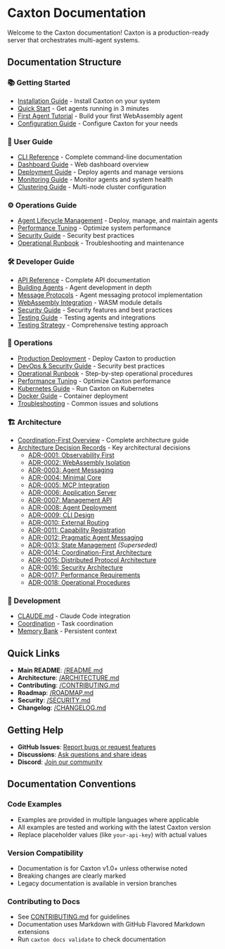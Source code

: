 # Caxton Documentation

Welcome to the Caxton documentation! Caxton is a production-ready server that
orchestrates multi-agent systems.

## Documentation Structure

### 📚 Getting Started

- [Installation Guide](getting-started/installation.md) - Install Caxton on your
  system
- [Quick Start](getting-started/quickstart.md) - Get agents running in 3 minutes
- [First Agent Tutorial](getting-started/first-agent.md) - Build your first
  WebAssembly agent
- [Configuration Guide](getting-started/configuration.md) - Configure Caxton for
  your needs

### 👤 User Guide

- [CLI Reference](user-guide/cli-reference.md) - Complete command-line
  documentation
- [Dashboard Guide](user-guide/dashboard.md) - Web dashboard overview
- [Deployment Guide](user-guide/deployment.md) - Deploy agents and manage
  versions
- [Monitoring Guide](user-guide/monitoring.md) - Monitor agents and system
  health
- [Clustering Guide](user-guide/clustering.md) - Multi-node cluster
  configuration

### ⚙️ Operations Guide

- [Agent Lifecycle Management](operations/agent-lifecycle-management.md) -
  Deploy, manage, and maintain agents
- [Performance Tuning](operations/performance-tuning.md) - Optimize system
  performance
- [Security Guide](operations/devops-security-guide.md) - Security best
  practices
- [Operational Runbook](operations/operational-runbook.md) - Troubleshooting and
  maintenance

### 🛠️ Developer Guide

- [API Reference](developer-guide/api-reference.md) - Complete API documentation
- [Building Agents](developer-guide/building-agents.md) - Agent development in
  depth
- [Message Protocols](developer-guide/message-protocols.md) - Agent messaging protocol
  implementation
- [WebAssembly Integration](developer-guide/wasm-integration.md) - WASM module
  details
- [Security Guide](developer-guide/security-guide.md) - Security features and
  best practices
- [Testing Guide](developer-guide/testing.md) - Testing agents and integrations
- [Testing Strategy](development/testing-strategy.md) - Comprehensive testing
  approach

### 🚀 Operations

- [Production Deployment](operations/production-deployment.md) - Deploy Caxton
  to production
- [DevOps & Security Guide](operations/devops-security-guide.md) - Security best
  practices
- [Operational Runbook](operations/operational-runbook.md) - Step-by-step
  operational procedures
- [Performance Tuning](operations/performance-tuning.md) - Optimize Caxton
  performance
- [Kubernetes Guide](operations/kubernetes.md) - Run Caxton on Kubernetes
- [Docker Guide](operations/docker.md) - Container deployment
- [Troubleshooting](operations/troubleshooting.md) - Common issues and solutions

### 🏗️ Architecture

- [Coordination-First Overview](architecture/coordination-first-overview.md) -
  Complete architecture guide
- [Architecture Decision Records](adr/) - Key architectural decisions
  - [ADR-0001: Observability First](adr/0001-observability-first-architecture.md)
  - [ADR-0002: WebAssembly Isolation](adr/0002-webassembly-for-agent-isolation.md)
  - [ADR-0003: Agent Messaging](adr/0003-fipa-messaging-protocol.md)
  - [ADR-0004: Minimal Core](adr/0004-minimal-core-philosophy.md)
  - [ADR-0005: MCP Integration](adr/0005-mcp-for-external-tools.md)
  - [ADR-0006: Application Server](adr/0006-application-server-architecture.md)
  - [ADR-0007: Management API](adr/0007-management-api-design.md)
  - [ADR-0008: Agent Deployment](adr/0008-agent-deployment-model.md)
  - [ADR-0009: CLI Design](adr/0009-cli-tool-design.md)
  - [ADR-0010: External Routing](adr/0010-external-agent-routing-api.md)
  - [ADR-0011: Capability Registration](adr/0011-capability-registration-in-code.md)
  - [ADR-0012: Pragmatic Agent Messaging](adr/0012-pragmatic-fipa-subset.md)
  - [ADR-0013: State Management](adr/0013-state-management-architecture.md)
    *(Superseded)*
  - [ADR-0014: Coordination-First Architecture](adr/0014-coordination-first-architecture.md)
  - [ADR-0015: Distributed Protocol Architecture](adr/0015-distributed-protocol-architecture.md)
  - [ADR-0016: Security Architecture](adr/0016-security-architecture.md)
  - [ADR-0017: Performance Requirements](adr/0017-performance-requirements.md)
  - [ADR-0018: Operational Procedures](adr/0018-operational-procedures.md)

### 🔧 Development

- [CLAUDE.md](development/CLAUDE.md) - Claude Code integration
- [Coordination](development/coordination.md) - Task coordination
- [Memory Bank](development/memory-bank.md) - Persistent context

## Quick Links

- **Main README**: [/README.md](../README.md)
- **Architecture**: [/ARCHITECTURE.md](../ARCHITECTURE.md)
- **Contributing**: [/CONTRIBUTING.md](../CONTRIBUTING.md)
- **Roadmap**: [/ROADMAP.md](../ROADMAP.md)
- **Security**: [/SECURITY.md](../SECURITY.md)
- **Changelog**: [/CHANGELOG.md](../CHANGELOG.md)

## Getting Help

- **GitHub Issues**:
  [Report bugs or request features](https://github.com/caxton/caxton/issues)
- **Discussions**:
  [Ask questions and share ideas](https://github.com/caxton/caxton/discussions)
- **Discord**: [Join our community](https://discord.gg/caxton)

## Documentation Conventions

### Code Examples

- Examples are provided in multiple languages where applicable
- All examples are tested and working with the latest Caxton version
- Replace placeholder values (like `your-api-key`) with actual values

### Version Compatibility

- Documentation is for Caxton v1.0+ unless otherwise noted
- Breaking changes are clearly marked
- Legacy documentation is available in version branches

### Contributing to Docs

- See [CONTRIBUTING.md](../CONTRIBUTING.md) for guidelines
- Documentation uses Markdown with GitHub Flavored Markdown extensions
- Run `caxton docs validate` to check documentation
